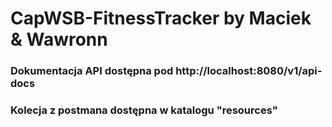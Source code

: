 # CapWSB-FitnessTracker by Maciek & Wawronn
### Dokumentacja API dostępna pod http://localhost:8080/v1/api-docs
### Kolecja z postmana dostępna w katalogu "resources"
